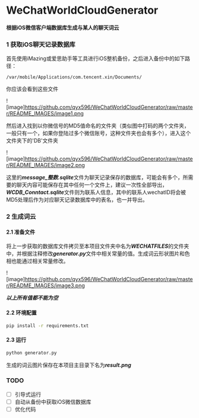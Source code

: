 # WeChatWorldCloudGenerator
**根据iOS微信客户端数据库生成与某人的聊天词云**
### 1 获取iOS聊天记录数据库
首先使用iMazing或爱思助手等工具进行iOS整机备份，之后进入备份中的如下路径：

	/var/mobile/Applications/com.tencent.xin/Documents/
你应该会看到这些文件

![image]https://github.com/qyx596/WeChatWorldCloudGenerator/raw/master/README_IMAGES/image1.png

然后进入找到以你微信号的MD5值命名的文件夹（类似图中打码的两个文件夹，一般只有一个，如果你登陆过多个微信账号，这种文件夹也会有多个），进入这个文件夹下的'DB'文件夹

![image]https://github.com/qyx596/WeChatWorldCloudGenerator/raw/master/README_IMAGES/image2.png

这里的***message_整数.sqlite***文件为聊天记录保存的数据库，可能会有多个，所需要的聊天内容可能保存在其中任何一个文件上，建议一次性全部导出，***WCDB_Conntact.sqlite***文件则为联系人信息，其中的联系人wechatID将会被MD5处理后作为对应聊天记录数据库中的表名，也一并导出。
### 2 生成词云 
#### 2.1 准备文件
将上一步获取的数据库文件拷贝至本项目文件夹中名为***WECHATFILES***的文件夹中，并根据注释修改***generator.py***文件中相关常量的值。生成词云形状图片和色相也能通过相关常量修改。

![image]https://github.com/qyx596/WeChatWorldCloudGenerator/raw/master/README_IMAGES/image3.png

***以上所有值都不能为空***
#### 2.2 环境配置
```bash
pip install -r requirements.txt
```
#### 2.3 运行
```bash
python generator.py
```
生成的词云图片保存在本项目主目录下名为***result.png***
### TODO
- [ ] 引导式运行
- [ ] 自动从备份中获取iOS微信数据库
- [ ] 优化代码

